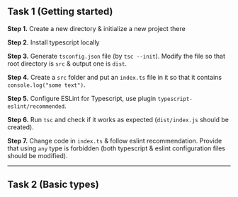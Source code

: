 ## Task 1 (Getting started)

**Step 1.** Create a new directory & initialize a new project there

**Step 2.** Install typescript locally

**Step 3.** Generate `tsconfig.json` file (by `tsc --init`). Modify the file so that root directory is `src` & output one is `dist`.

**Step 4.** Create a `src` folder and put an `index.ts` file in it so that it contains `console.log("some text")`.

**Step 5.** Configure ESLint for Typescript, use plugin `typescript-eslint/recommended`.

**Step 6.** Run `tsc` and check if it works as expected (`dist/index.js` should be created).

**Step 7.** Change code in `index.ts` & follow eslint recommendation. Provide that using `any` type is forbidden (both typescript & eslint configuration files should be modified).

***

## Task 2 (Basic types)
